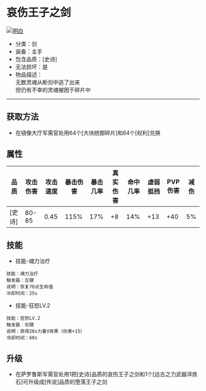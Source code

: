 # 哀伤王子之剑
<a href="https://imgbb.com/"><img src="https://i.ibb.co/kDzHBMD/image.png" alt="明白" border="0"></a>
* 分类：剑
* 装备：主手
* 包含品质：[史诗]
* 无法损坏：是
* 物品描述：<br/>
无数灵魂从断剑中逃了出来<br/>
但仍有不幸的灵魂被困于碎片中
---
## 获取方法
* 在镜像大厅军需官处用64个[大块统御碎片]和64个[权利]兑换
## 属性
|品质|攻击伤害|攻击速度|暴击伤害|暴击几率|真实伤害|命中几率|虚弱抵挡|PVP伤害|减伤|
|----|----|----|----|----|----|----|----|----|----|
|[史诗]|80-85|0.45|115%|17%|+8|14%|+13|+40|5%|
## 技能
* 技能-魂力治疗
```
技能：魂力治疗
触发器：左键
说明：恢复70点生命值
冷却时间：25s
```
* 技能-狂怒LV.2
```
技能：狂怒LV.2
触发器：右键
说明：获得20s力量V效果（伤害+15）
冷却时间：60s
```
## 升级
* 在萨罗鲁斯军需官处用1把[史诗]品质的哀伤王子之剑和1个[远古之力武器淬炼石]可升级成[传说]品质的堕落王子之剑

